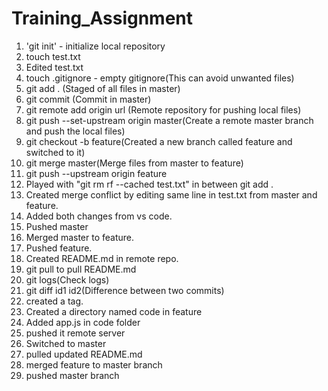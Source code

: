 # Training_Assignment
1. 'git init' - initialize local repository
1. touch test.txt
1. Edited test.txt
1. touch .gitignore - empty gitignore(This can avoid unwanted files)
1. git add . (Staged of all files in master)
1. git commit (Commit in master)
1. git remote add origin url (Remote repository for pushing local files)
1. git push --set-upstream origin master(Create a remote master branch and push the local files)
1. git checkout -b feature(Created a new branch called feature and switched to it)
1. git merge master(Merge files from master to feature)
1. git push --upstream origin feature
1. Played with "git rm rf --cached test.txt" in between git add .
1. Created merge conflict by editing same line in test.txt from master and feature.
1. Added both changes from vs code.
1. Pushed master
1. Merged master to feature.
1. Pushed feature.
1. Created README.md in remote repo.
1. git pull to pull README.md
1. git logs(Check logs)
1. git diff id1 id2(Difference between two commits)
1. created a tag.
1. Created a directory named code in feature
1. Added app.js in code folder
1. pushed it remote server
1. Switched to master
1. pulled updated README.md
1. merged feature to master branch
1. pushed master branch

